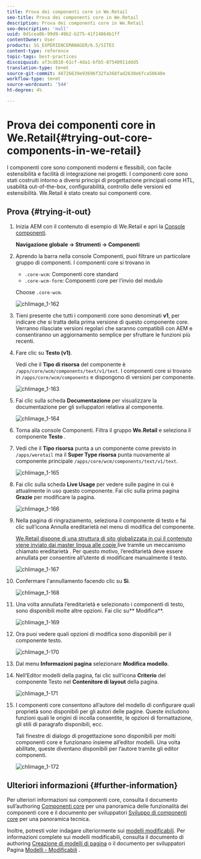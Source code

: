 ```yaml
---
title: Prova dei componenti core in We.Retail
seo-title: Prova dei componenti core in We.Retail
description: Prova dei componenti core in We.Retail
seo-description: 'null'
uuid: 8d1cea0b-99d9-49b2-b275-41f14864b1ff
contentOwner: User
products: SG_EXPERIENCEMANAGER/6.5/SITES
content-type: reference
topic-tags: best-practices
discoiquuid: af3cd818-61cf-4da1-bfb5-87540911ddd5
translation-type: tm+mt
source-git-commit: 48726639e93696f32fa368fad2630e6fca50640e
workflow-type: tm+mt
source-wordcount: '544'
ht-degree: 4%

---
```



# Prova dei componenti core in We.Retail{#trying-out-core-components-in-we-retail}

I componenti core sono componenti moderni e flessibili, con facile estensibilità e facilità di integrazione nei progetti. I componenti core sono stati costruiti intorno a diversi principi di progettazione principali come HTL, usabilità out-of-the-box, configurabilità, controllo delle versioni ed estensibilità. We.Retail è stato creato sui componenti core.

## Prova {#trying-it-out}

1. Inizia AEM con il contenuto di esempio di We.Retail e apri la [Console componenti](/help/sites-authoring/default-components-console.md).

   **Navigazione globale -> Strumenti -> Componenti**

1. Aprendo la barra nella console Componenti, puoi filtrare un particolare gruppo di componenti. I componenti core si trovano in

   * `.core-wcm`: Componenti core standard
   * `.core-wcm-form`: Componenti core per l’invio del modulo

   Choose `.core-wcm`.

   ![chlimage_1-162](assets/chlimage_1-162.png)

1. Tieni presente che tutti i componenti core sono denominati **v1**, per indicare che si tratta della prima versione di questo componente core. Verranno rilasciate versioni regolari che saranno compatibili con AEM e consentiranno un aggiornamento semplice per sfruttare le funzioni più recenti.
1. Fare clic su **Testo (v1)**.

   Vedi che il **Tipo di risorsa** del componente è `/apps/core/wcm/components/text/v1/text`. I componenti core si trovano in `/apps/core/wcm/components` e dispongono di versioni per componente.

   ![chlimage_1-163](assets/chlimage_1-163.png)

1. Fai clic sulla scheda **Documentazione** per visualizzare la documentazione per gli sviluppatori relativa al componente.

   ![chlimage_1-164](assets/chlimage_1-164.png)

1. Torna alla console Componenti. Filtra il gruppo **We.Retail** e seleziona il componente **Testo** .
1. Vedi che il **Tipo risorsa** punta a un componente come previsto in `/apps/weretail` ma il **Super Type risorsa** punta nuovamente al componente principale `/apps/core/wcm/components/text/v1/text`.

   ![chlimage_1-165](assets/chlimage_1-165.png)

1. Fai clic sulla scheda **Live Usage** per vedere sulle pagine in cui è attualmente in uso questo componente. Fai clic sulla prima pagina **Grazie** per modificare la pagina.

   ![chlimage_1-166](assets/chlimage_1-166.png)

1. Nella pagina di ringraziamento, seleziona il componente di testo e fai clic sull’icona Annulla ereditarietà nel menu di modifica del componente.

   [We.Retail dispone di una struttura di sito globalizzata in cui il contenuto viene inviato dai master lingua alle copie ](/help/sites-developing/we-retail-globalized-site-structure.md) live tramite un meccanismo chiamato ereditarietà [ ](/help/sites-administering/msm.md). Per questo motivo, l’ereditarietà deve essere annullata per consentire all’utente di modificare manualmente il testo.

   ![chlimage_1-167](assets/chlimage_1-167.png)

1. Confermare l&#39;annullamento facendo clic su **Sì**.

   ![chlimage_1-168](assets/chlimage_1-168.png)

1. Una volta annullata l’ereditarietà e selezionato i componenti di testo, sono disponibili molte altre opzioni. Fai clic su** Modifica**.

   ![chlimage_1-169](assets/chlimage_1-169.png)

1. Ora puoi vedere quali opzioni di modifica sono disponibili per il componente testo.

   ![chlimage_1-170](assets/chlimage_1-170.png)

1. Dal menu **Informazioni pagina** selezionare **Modifica modello**.
1. Nell’Editor modelli della pagina, fai clic sull’icona **Criterio** del componente Testo nel **Contenitore di layout** della pagina.

   ![chlimage_1-171](assets/chlimage_1-171.png)

1. I componenti core consentono all’autore del modello di configurare quali proprietà sono disponibili per gli autori delle pagine. Queste includono funzioni quali le origini di incolla consentite, le opzioni di formattazione, gli stili di paragrafo disponibili, ecc.

   Tali finestre di dialogo di progettazione sono disponibili per molti componenti core e funzionano insieme all’editor modelli. Una volta abilitate, queste diventano disponibili per l’autore tramite gli editor componenti.

   ![chlimage_1-172](assets/chlimage_1-172.png)

## Ulteriori informazioni {#further-information}

Per ulteriori informazioni sui componenti core, consulta il documento sull’authoring [Componenti core](https://docs.adobe.com/content/help/it/experience-manager-core-components/using/introduction.html) per una panoramica delle funzionalità dei componenti core e il documento per sviluppatori [Sviluppo di componenti core](https://helpx.adobe.com/experience-manager/core-components/using/developing.html) per una panoramica tecnica.

Inoltre, potresti voler indagare ulteriormente sui [modelli modificabili](/help/sites-developing/we-retail-editable-templates.md). Per informazioni complete sui modelli modificabili, consulta il documento di authoring [Creazione di modelli di pagina](/help/sites-authoring/templates.md) o il documento per sviluppatori Pagina [Modelli - Modificabili](/help/sites-developing/page-templates-editable.md) .
